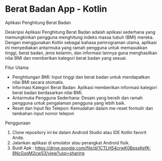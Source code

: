 # Berat Badan App - Kotlin

Aplikasi Penghitung Berat Badan 

Deskripsi
Aplikasi Penghitung Berat Badan adalah aplikasi sederhana yang memungkinkan pengguna 
menghitung indeks massa tubuh (BMI) mereka. Dengan menggunakan Kotlin sebagai bahasa 
pemrograman utama, aplikasi ini menyediakan antarmuka yang ramah pengguna untuk memasukkan tinggi, 
berat badan, jenis kelamin, dan informasi lainnya guna menghasilkan nilai BMI dan memberikan kategori berat badan yang sesuai.

Fitur Utama
- Penghitungan BMI: Input tinggi dan berat badan untuk mendapatkan nilai BMI secara otomatis.
- Informasi Kategori Berat Badan: Aplikasi memberikan informasi kategori berat badan berdasarkan nilai BMI.
- Antarmuka Pengguna Sederhana: Desain yang bersih dan ramah pengguna untuk pengalaman pengguna yang lebih baik.
- Reset dan Input No Telepon: Kemudahan dalam me-reset formulir dan tambahan input nomor telepon

Penggunaan
1. Clone repository ini ke dalam Android Studio atau IDE Kotlin favorit Anda.
2. Jalankan aplikasi di emulator atau perangkat Android fisik.
3. Buidl Apk : https://drive.google.com/file/d/1CTLH54crwK0BpssKefK-8NcGxqM2cw53/view?usp=sharing  

